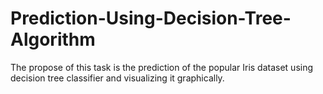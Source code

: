 # Prediction-Using-Decision-Tree-Algorithm
The propose of this task is the prediction of the popular Iris dataset using decision tree classifier and visualizing it graphically.
